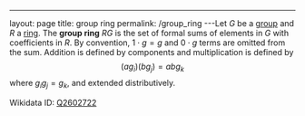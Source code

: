 ---
 layout: page
 title: group ring
 permalink: /group_ring
---Let $G$ be a [group](https://defsmath.github.io/DefsMath/group) and $R$ a [ring](https://defsmath.github.io/DefsMath/ring). The **group ring** $RG$ is the set of formal sums of elements in $G$ with coefficients in $R$. By convention, $1\cdot g = g$ and $0\cdot g$ terms are omitted from the sum. Addition is defined by components and multiplication is defined by $$(ag_i)(bg_j) = abg_k$$ where $g_ig_j = g_k$, and extended distributively. 

Wikidata ID: [Q2602722](https://www.wikidata.org/wiki/Q2602722)